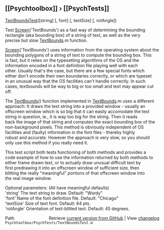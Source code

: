 ## [[Psychtoolbox]] &#8250; [[PsychTests]]

[TextBoundsTest](TextBoundsTest)([string] [, font] [, textSize] [, rotAngle])  
  
Test [Screen](Screen)('TextBounds') as a fast way of determining the bounding  
rectangle (aka bounding box) of a string of text, as well as the very  
precise but slow [TextBounds](TextBounds).m function.  
  
[Screen](Screen)('TextBounds') uses information from the operating system about the  
bounding polygons of a string of text to compute the bounding box. This  
is fast, but it relies on the typesetting algorithms of the OS and the  
information encoded in a font definition file playing well with each  
other. Usually that's the case, but there are a few special fonts which  
either don't encode their own boundaries correctly, or which are typeset  
in an unusual way that the OS facilities can't handle correctly. In such  
cases, textbounds will be way to big or too small and text may appear cut  
off.  
  
The [TextBounds](TextBounds)() function implemented in [TextBounds](TextBounds).m uses a different  
approach: It draws the text string into a provided window - usually an  
offscreen window which is so big that it can easily accomodate the text  
string in question, ie., it is way too big for the string. Then it reads  
back the image of that string and computes the exact bounding box of the  
non-background pixels. This method is obviously independent of OS  
facilities and (faulty) information in the font files - thereby highly  
robust and accurate. However the approach is very slow, so you should  
only use this method if you really need it.  
  
This test script both tests functioning of both methods and provides a  
code example of how to use the information returned by both methods to  
either frame drawn text, or to actually draw unusual difficult text by  
first predrawing it into an offscreen window of sufficient size, then  
blitting the really "meaningful" portions of that offscreen window into  
the real image window.  
  
Optional parameters: (All have meaningful defaults)  
'string' The text string to draw. Default: "Wordy"  
'font' Name of the font definition file. Default: "Chicago"  
'textSize' Size of text font. Default: 64 pts.  
'rotAngle' Orientation of test-blitted text. Default: 45 degrees.  
  




<div class="code_header" style="text-align:right;">
  <span style="float:left;">Path&nbsp;&nbsp;</span> <span class="counter">Retrieve <a href=
  "https://raw.github.com/Psychtoolbox-3/Psychtoolbox-3/beta/Psychtoolbox/PsychTests/TextBoundsTest.m">current version from GitHub</a> | View <a href=
  "https://github.com/Psychtoolbox-3/Psychtoolbox-3/commits/beta/Psychtoolbox/PsychTests/TextBoundsTest.m">changelog</a></span>
</div>
<div class="code">
  <code>Psychtoolbox/PsychTests/TextBoundsTest.m</code>
</div>

